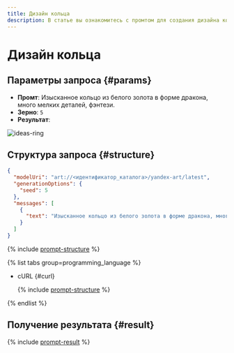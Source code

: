 ```yaml
---
title: Дизайн кольца
description: В статье вы ознакомитесь с промтом для создания дизайна кольца.
---
```


# Дизайн кольца

## Параметры запроса {#params}

* **Промт**: Изысканное кольцо из белого золота в форме дракона, много мелких деталей, фэнтези.
* **Зерно**: `5`
* **Результат**:

![ideas-ring](../../../_assets/yandexgpt/ideas-ring.jpg)

## Структура запроса {#structure}

```json
{
  "modelUri": "art://<идентификатор_каталога>/yandex-art/latest",
  "generationOptions": {
    "seed": 5
  },
  "messages": [
    {
      "text": "Изысканное кольцо из белого золота в форме дракона, много мелких деталей, фэнтези"
    }
  ]
}
```

{% include [prompt-structure](../../../_includes/ai-studio/yandexart/api-parameters.md) %}

{% list tabs group=programming_language %}

- cURL {#curl}

  {% include [prompt-structure](../../../_includes/ai-studio/yandexart/prompt-request.md) %}

{% endlist %}

## Получение результата {#result}

{% include [prompt-result](../../../_includes/ai-studio/yandexart/prompt-result.md) %}
